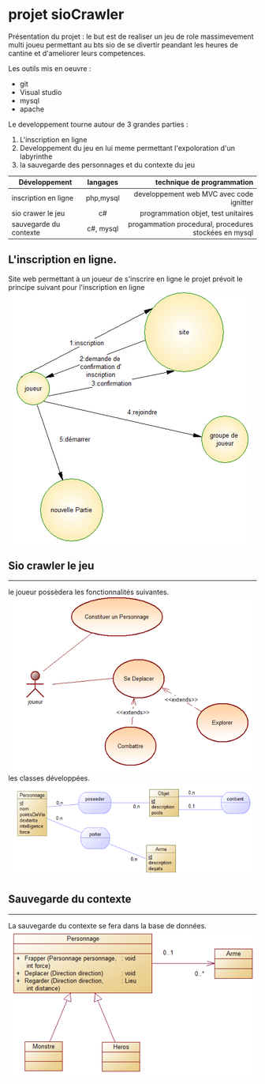 # projet sioCrawler #

Présentation du projet : le but est de realiser un jeu de role massimevement multi joueu permettant au bts sio de se divertir peandant les heures de cantine et d'ameliorer leurs competences.

Les outils mis en oeuvre :
* git
* Visual studio
* mysql
* apache

Le developpement tourne autour de 3 grandes parties :
1. L'inscription en ligne
2. Developpement du jeu en lui meme permettant l'expoloration d'un labyrinthe
3. la sauvegarde des personnages et du contexte du jeu

|Développement| langages | technique de programmation |
|-------------|:--------:|---------------------------:|
|inscription en ligne|php,mysql|developpement web MVC avec code ignitter|
|sio crawer le jeu| c# | programmation objet, test unitaires|
|sauvegarde du contexte | c#, mysql| progammation procedural, procedures stockées en mysql|

## L'inscription en ligne. ##

Site web permettant à un joueur de s'inscrire en ligne le projet prévoit le principe suivant pour l'inscription en ligne
![](https://github.com/GTAlon/sioCrawler/blob/master/acteurFluxInscription.PNG)
## Sio crawler le jeu ##
-------------------------

le joueur possèdera les fonctionnalités suivantes.
![](https://github.com/GTAlon/sioCrawler/blob/master/useCasePersonnage.PNG)
les classes développées.
![](https://github.com/GTAlon/sioCrawler/blob/master/mcdSauvegarde.PNG)
## Sauvegarde du contexte ##
--------------------------
La sauvegarde du contexte se fera dans la base de données.
![](https://github.com/GTAlon/sioCrawler/blob/master/diagrammeClassePersonnage.PNG)